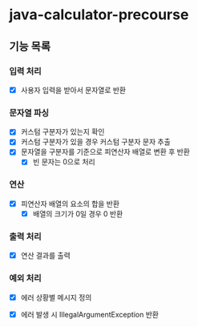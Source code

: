 # java-calculator-precourse

## 기능 목록

### 입력 처리
-[X] 사용자 입력을 받아서 문자열로 반환

### 문자열 파싱
-[X] 커스텀 구분자가 있는지 확인
-[X] 커스텀 구분자가 있을 경우 커스텀 구분자 문자 추출
-[X] 문자열을 구분자를 기준으로 피연산자 배열로 변환 후 반환
  -[X] 빈 문자는 0으로 처리

### 연산
-[X] 피연산자 배열의 요소의 합을 반환
  -[X] 배열의 크기가 0일 경우 0 반환

### 출력 처리
-[X] 연산 결과를 출력

### 예외 처리
-[X] 에러 상황별 메시지 정의
-[X] 에러 발생 시 IllegalArgumentException 반환

